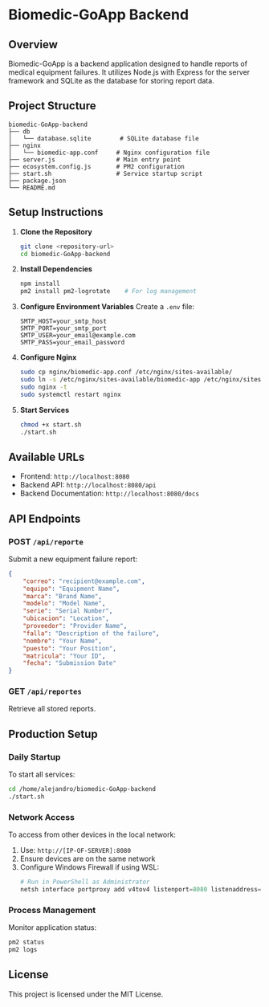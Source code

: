 # Biomedic-GoApp Backend

## Overview
Biomedic-GoApp is a backend application designed to handle reports of medical equipment failures. It utilizes Node.js with Express for the server framework and SQLite as the database for storing report data.

## Project Structure
```
biomedic-GoApp-backend
├── db
│   └── database.sqlite        # SQLite database file
├── nginx
│   └── biomedic-app.conf     # Nginx configuration file
├── server.js                 # Main entry point
├── ecosystem.config.js       # PM2 configuration
├── start.sh                  # Service startup script
├── package.json             
└── README.md                
```

## Setup Instructions

1. **Clone the Repository**
   ```bash
   git clone <repository-url>
   cd biomedic-GoApp-backend
   ```

2. **Install Dependencies**
   ```bash
   npm install
   pm2 install pm2-logrotate    # For log management
   ```

3. **Configure Environment Variables**
   Create a `.env` file:
   ```
   SMTP_HOST=your_smtp_host
   SMTP_PORT=your_smtp_port
   SMTP_USER=your_email@example.com
   SMTP_PASS=your_email_password
   ```

4. **Configure Nginx**
   ```bash
   sudo cp nginx/biomedic-app.conf /etc/nginx/sites-available/
   sudo ln -s /etc/nginx/sites-available/biomedic-app /etc/nginx/sites-enabled/
   sudo nginx -t
   sudo systemctl restart nginx
   ```

5. **Start Services**
   ```bash
   chmod +x start.sh
   ./start.sh
   ```

## Available URLs

- Frontend: `http://localhost:8080`
- Backend API: `http://localhost:8080/api`
- Backend Documentation: `http://localhost:8080/docs`

## API Endpoints

### POST `/api/reporte`
Submit a new equipment failure report:
```json
{
    "correo": "recipient@example.com",
    "equipo": "Equipment Name",
    "marca": "Brand Name",
    "modelo": "Model Name",
    "serie": "Serial Number",
    "ubicacion": "Location",
    "proveedor": "Provider Name",
    "falla": "Description of the failure",
    "nombre": "Your Name",
    "puesto": "Your Position",
    "matricula": "Your ID",
    "fecha": "Submission Date"
}
```

### GET `/api/reportes`
Retrieve all stored reports.

## Production Setup

### Daily Startup
To start all services:
```bash
cd /home/alejandro/biomedic-GoApp-backend
./start.sh
```

### Network Access
To access from other devices in the local network:
1. Use: `http://[IP-OF-SERVER]:8080`
2. Ensure devices are on the same network
3. Configure Windows Firewall if using WSL:
   ```powershell
   # Run in PowerShell as Administrator
   netsh interface portproxy add v4tov4 listenport=8080 listenaddress=0.0.0.0 connectport=8080 connectaddress=localhost
   ```

### Process Management
Monitor application status:
```bash
pm2 status
pm2 logs
```

## License
This project is licensed under the MIT License.